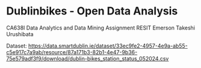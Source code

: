 Dublinbikes - Open Data Analysis
=
CA638I Data Analytics and Data Mining Assignment RESIT
Emerson Takeshi Urushibata




Dataset: https://data.smartdublin.ie/dataset/33ec9fe2-4957-4e9a-ab55-c5e917c7a9ab/resource/87a171b3-82b1-4e47-9b36-75e579adf3f9/download/dublin-bikes_station_status_052024.csv

